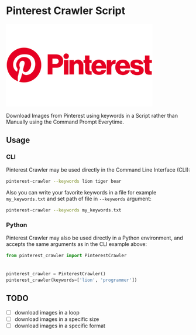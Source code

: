 # Pinterest Crawler Script

<img src="https://raw.githubusercontent.com/SajjadAemmi/Pinterest-Crawler/main/Pinterest-Logo.png" width="400px">

Download Images from Pinterest using keywords in a Script rather than Manually using the Command Prompt Everytime.

## Usage

### CLI

Pinterest Crawler may be used directly in the Command Line Interface (CLI):

```bash
pinterest-crawler --keywords lion tiger bear
```

Also you can write your favorite keywords in a file for example `my_keywords.txt` and set path of file in `--keywords` argument:

```bash
pinterest-crawler --keywords my_keywords.txt
```

### Python

Pinterest Crawler may also be used directly in a Python environment, and accepts the same arguments as in the CLI example above:

```python
from pinterest_crawler import PinterestCrawler


pinterest_crawler = PinterestCrawler()
pinterest_crawler(keywords=['lion', 'programmer'])
```

<!-- Due to some limitations of Pinterest, you can download 100 images per keyword. If you want to download more images, you can run following command for infinite execution:

```
python loop.py
``` -->

## TODO
- [ ] download images in a loop
- [ ] download images in a specific size
- [ ] download images in a specific format
